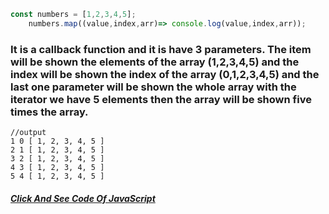 ```javascript
const numbers = [1,2,3,4,5];
    numbers.map((value,index,arr)=> console.log(value,index,arr));
```
### It is a callback function and it is have 3 parameters. The item will be shown the elements of the array (1,2,3,4,5) and the index will be shown the index of the array (0,1,2,3,4,5) and the last one parameter will be shown the whole array with the iterator we have 5 elements then the array will be shown five times the array.

```output
//output
1 0 [ 1, 2, 3, 4, 5 ]
2 1 [ 1, 2, 3, 4, 5 ]
3 2 [ 1, 2, 3, 4, 5 ]
4 3 [ 1, 2, 3, 4, 5 ]
5 4 [ 1, 2, 3, 4, 5 ]
```
##### [Click And See Code Of JavaScript](../js/2.map.js)
